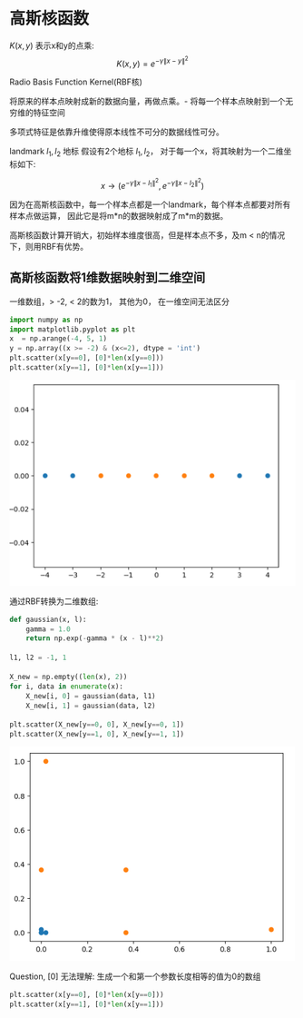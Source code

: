 # 高斯核函数

$K(x, y)$ 表示x和y的点乘:
$$K(x, y) = e^{-\gamma {\rVert x - y\rVert}^2}$$

Radio Basis Function Kernel(RBF核)

将原来的样本点映射成新的数据向量，再做点乘。- 将每一个样本点映射到一个无穷维的特征空间 

多项式特征是依靠升维使得原本线性不可分的数据线性可分。 

landmark $l_1, l_2$ 地标
假设有2个地标 $l_1, l_2$， 对于每一个x，将其映射为一个二维坐标如下:
 
 $$ x \to (e^{-\gamma {\rVert x - l_1\rVert}^2}, e^{-\gamma {\rVert x - l_2\rVert}^2}) $$

因为在高斯核函数中，每一个样本点都是一个landmark，每个样本点都要对所有样本点做运算， 因此它是将m\*n的数据映射成了m\*m的数据。

高斯核函数计算开销大，初始样本维度很高，但是样本点不多，及m < n的情况下，则用RBF有优势。



## 高斯核函数将1维数据映射到二维空间

一维数组，> -2, < 2的数为1， 其他为0， 在一维空间无法区分
```python
import numpy as np
import matplotlib.pyplot as plt
x  = np.arange(-4, 5, 1)
y = np.array((x >= -2) & (x<=2), dtype = 'int')
plt.scatter(x[y==0], [0]*len(x[y==0])) 
plt.scatter(x[y==1], [0]*len(x[y==1]))
```
![](images/11-7-gaussian.png)

通过RBF转换为二维数组:

```python
def gaussian(x, l):
    gamma = 1.0
    return np.exp(-gamma * (x - l)**2)

l1, l2 = -1, 1

X_new = np.empty((len(x), 2))
for i, data in enumerate(x):
    X_new[i, 0] = gaussian(data, l1)
    X_new[i, 1] = gaussian(data, l2)
	
plt.scatter(X_new[y==0, 0], X_new[y==0, 1])
plt.scatter(X_new[y==1, 0], X_new[y==1, 1])
```
![](images/11-7-gaussian-1.png)

Question, [0] 无法理解: 生成一个和第一个参数长度相等的值为0的数组
```python
plt.scatter(x[y==0], [0]*len(x[y==0]))
plt.scatter(x[y==1], [0]*len(x[y==1]))

```